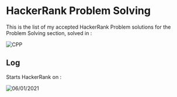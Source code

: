 # HackerRank Problem Solving

This is the list of my accepted HackerRank Problem solutions for the Problem Solving section, solved in :

![CPP](https://img.shields.io/badge/C++-47C462)

## Log

Starts HackerRank on :

![06/01/2021](https://img.shields.io/badge/06/01/2021-051937)

